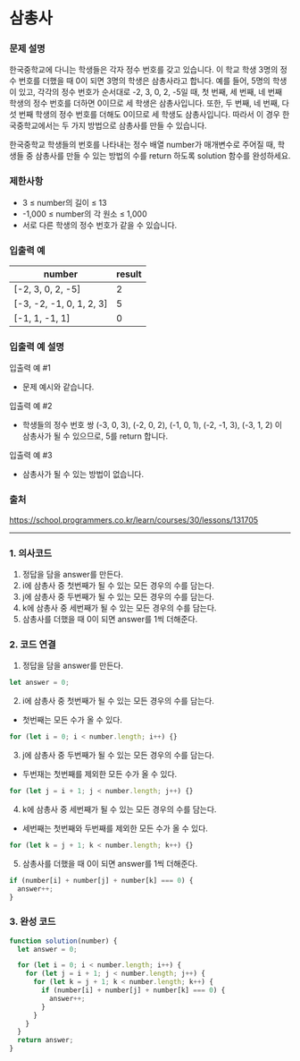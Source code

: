 # 삼총사

### 문제 설명

한국중학교에 다니는 학생들은 각자 정수 번호를 갖고 있습니다. 이 학교 학생 3명의 정수 번호를 더했을 때 0이 되면 3명의 학생은 삼총사라고 합니다. 예를 들어, 5명의 학생이 있고, 각각의 정수 번호가 순서대로 -2, 3, 0, 2, -5일 때, 첫 번째, 세 번째, 네 번째 학생의 정수 번호를 더하면 0이므로 세 학생은 삼총사입니다. 또한, 두 번째, 네 번째, 다섯 번째 학생의 정수 번호를 더해도 0이므로 세 학생도 삼총사입니다. 따라서 이 경우 한국중학교에서는 두 가지 방법으로 삼총사를 만들 수 있습니다.

한국중학교 학생들의 번호를 나타내는 정수 배열 number가 매개변수로 주어질 때, 학생들 중 삼총사를 만들 수 있는 방법의 수를 return 하도록 solution 함수를 완성하세요.

### 제한사항

- 3 ≤ number의 길이 ≤ 13
- -1,000 ≤ number의 각 원소 ≤ 1,000
- 서로 다른 학생의 정수 번호가 같을 수 있습니다.

### 입출력 예

| number                   | result |
| ------------------------ | ------ |
| [-2, 3, 0, 2, -5]        | 2      |
| [-3, -2, -1, 0, 1, 2, 3] | 5      |
| [-1, 1, -1, 1]           | 0      |

### 입출력 예 설명

입출력 예 #1

- 문제 예시와 같습니다.

입출력 예 #2

- 학생들의 정수 번호 쌍 (-3, 0, 3), (-2, 0, 2), (-1, 0, 1), (-2, -1, 3), (-3, 1, 2) 이 삼총사가 될 수 있으므로, 5를 return 합니다.

입출력 예 #3

- 삼총사가 될 수 있는 방법이 없습니다.

### 출처

https://school.programmers.co.kr/learn/courses/30/lessons/131705

---

### 1. 의사코드

1. 정답을 담을 answer를 만든다.
2. i에 삼총사 중 첫번째가 될 수 있는 모든 경우의 수를 담는다.
3. j에 삼총사 중 두번째가 될 수 있는 모든 경우의 수를 담는다.
4. k에 삼총사 중 세번째가 될 수 있는 모든 경우의 수를 담는다.
5. 삼총사를 더했을 때 0이 되면 answer를 1씩 더해준다.

### 2. 코드 연결

1. 정답을 담을 answer를 만든다.

```javascript
let answer = 0;
```

2. i에 삼총사 중 첫번째가 될 수 있는 모든 경우의 수를 담는다.

- 첫번째는 모든 수가 올 수 있다.

```javascript
for (let i = 0; i < number.length; i++) {}
```

3. j에 삼총사 중 두번째가 될 수 있는 모든 경우의 수를 담는다.

- 두번재는 첫번째를 제외한 모든 수가 올 수 있다.

```javascript
for (let j = i + 1; j < number.length; j++) {}
```

4. k에 삼총사 중 세번째가 될 수 있는 모든 경우의 수를 담는다.

- 세번째는 첫번째와 두번째를 제외한 모든 수가 올 수 있다.

```javascript
for (let k = j + 1; k < number.length; k++) {}
```

5. 삼총사를 더했을 때 0이 되면 answer를 1씩 더해준다.

```javascript
if (number[i] + number[j] + number[k] === 0) {
  answer++;
}
```

### 3. 완성 코드

```javascript
function solution(number) {
  let answer = 0;

  for (let i = 0; i < number.length; i++) {
    for (let j = i + 1; j < number.length; j++) {
      for (let k = j + 1; k < number.length; k++) {
        if (number[i] + number[j] + number[k] === 0) {
          answer++;
        }
      }
    }
  }
  return answer;
}
```
